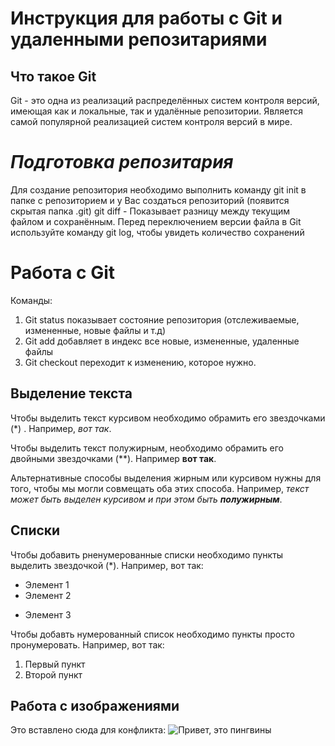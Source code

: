 # Инструкция для работы с Git и удаленными репозитариями


## Что такое Git

Git - это одна из реализаций распределённых систем контроля версий, имеющая как и локальные, так и удалённые репозитории. Является самой популярной реализацией систем контроля версий в мире.

# *Подготовка репозитария*
Для создание репозитория необходимо выполнить команду git init в папке с репозиторием и у Вас создаться репозиторий (появится скрытая папка .git)
git diff - Показывает разницу между текущим файлом и сохранённым. Перед переключением версии файла в Git
используйте команду git log, чтобы увидеть количество сохранений

# Работа с Git  

 Команды:

 1. Git status показывает состояние репозитория (отслеживаемые, измененные, новые файлы и т.д)
 2. Git add добавляет в индекс все новые, измененные, удаленные файлы
 3. Git checkout переходит к изменению, которое нужно. 

 ## Выделение текста
Чтобы выделить текст курсивом необходимо обрамить его звездочками (*) . Например, *вот так*.

Чтобы выделить текст полужирным, необходимо обрамить его двойными звездочками (**). Например **вот так**.

Альтернативные способы выделения жирным или курсивом нужны для того, чтобы мы могли совмещать оба этих способа. Например, _текст может быть выделен курсивом и при этом быть **полужирным**_.

## Списки

Чтобы добавить рненумерованные списки необходимо пункты выделить звездочкой (*). 
Например, вот так:
* Элемент 1
* Элемент 2
+ Элемент 3 

Чтобы добавть нумерованный список необходимо пункты просто пронумеровать.
Например, вот так:
1. Первый пункт
2. Второй пункт

## Работа с изображениями
Это вставлено сюда для конфликта:
![Привет, это пингвины](Penguins.jpg)